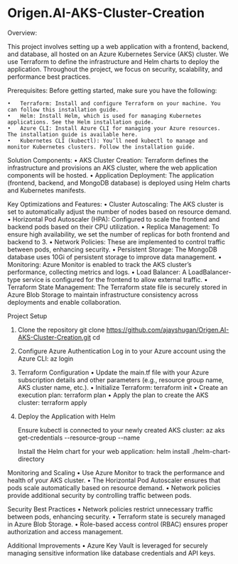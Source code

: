 # Origen.AI-AKS-Cluster-Creation

Overview:

This project involves setting up a web application with a frontend, backend, and database, all hosted on an Azure Kubernetes Service (AKS) cluster. We use Terraform to define the infrastructure and Helm charts to deploy the application. Throughout the project, we focus on security, scalability, and performance best practices.

Prerequisites:
    Before getting started, make sure you have the following:

    •	Terraform: Install and configure Terraform on your machine. You can follow this installation guide.
    •	Helm: Install Helm, which is used for managing Kubernetes applications. See the Helm installation guide.
    •	Azure CLI: Install Azure CLI for managing your Azure resources. The installation guide is available here.
    •	Kubernetes CLI (kubectl): You’ll need kubectl to manage and monitor Kubernetes clusters. Follow the installation guide.

Solution Components:
    •	AKS Cluster Creation: Terraform defines the infrastructure and provisions an AKS cluster, where the web application components will be hosted.
    •	Application Deployment: The application (frontend, backend, and MongoDB database) is deployed using Helm charts and Kubernetes manifests.

Key Optimizations and Features:
    •	Cluster Autoscaling: The AKS cluster is set to automatically adjust the number of nodes based on resource demand.
    •	Horizontal Pod Autoscaler (HPA): Configured to scale the frontend and backend pods based on their CPU utilization.
    •	Replica Management: To ensure high availability, we set the number of replicas for both frontend and backend to 3.
    •	Network Policies: These are implemented to control traffic between pods, enhancing security.
    •	Persistent Storage: The MongoDB database uses 10Gi of persistent storage to improve data management.
    •	Monitoring: Azure Monitor is enabled to track the AKS cluster’s performance, collecting metrics and logs.
    •	Load Balancer: A LoadBalancer-type service is configured for the frontend to allow external traffic.
    •	Terraform State Management: The Terraform state file is securely stored in Azure Blob Storage to maintain infrastructure consistency across 
       deployments and enable collaboration.

Project Setup
1. Clone the repository
		git clone https://github.com/ajayshugan/Origen.AI-AKS-Cluster-Creation.git
		cd <repository-directory>

2. Configure Azure Authentication
    Log in to your Azure account using the Azure CLI:
		az login

3. Terraform Configuration
  •	Update the main.tf file with your Azure subscription details and other parameters (e.g., resource group name, AKS cluster name, etc.).
  •	Initialize Terraform:
        terraform init
  •	Create an execution plan:
         terraform plan
  •	Apply the plan to create the AKS cluster:
       	terraform apply

4. Deploy the Application with Helm

     Ensure kubectl is connected to your newly created AKS cluster:
     az aks get-credentials --resource-group <your-resource-group> --name <your-cluster-name>

    Install the Helm chart for your web application:
	  helm install <release-name> ./helm-chart-directory


Monitoring and Scaling
      •	Use Azure Monitor to track the performance and health of your AKS cluster.
      •	The Horizontal Pod Autoscaler ensures that pods scale automatically based on resource demand.
      •	Network policies provide additional security by controlling traffic between pods.

Security Best Practices
      •	Network policies restrict unnecessary traffic between pods, enhancing security.
      •	Terraform state is securely managed in Azure Blob Storage.
      •	Role-based access control (RBAC) ensures proper authorization and access management.

Additional Improvements
      •	Azure Key Vault is leveraged for securely managing sensitive information like database credentials and API keys.
